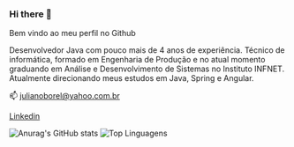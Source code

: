 ### Hi there 👋

Bem vindo ao meu perfil no Github

Desenvolvedor Java com pouco mais de 4 anos de experiência. Técnico de informática, formado em Engenharia de Produção e no atual momento graduando em Análise e Desenvolvimento de Sistemas no Instituto INFNET. Atualmente direcionando meus estudos em Java, Spring e Angular.

📫 julianoborel@yahoo.com.br

[Linkedin](www.linkedin.com/in/julianoborel)

![Anurag's GitHub stats](https://github-readme-stats.vercel.app/api?username=julianoborel&show_icons=true&count_private=true&hide_border=true)
![Top Linguagens](https://github-readme-stats.vercel.app/api/top-langs/?username=julianoborel&hide_border=true&layout=compact)


